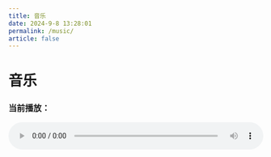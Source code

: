 ```yaml
---
title: 音乐
date: 2024-9-8 13:28:01
permalink: /music/
article: false
---
```


<style>
.mp3-list {
    padding: 0;
    margin: 0;
    color: #000;
}

.mp3-list li {
    display: flex;
    align-items: center;
    padding: 10px;
    margin-bottom: 10px;
    background-color: #ffffff; 
    border: 1px solid #ddd; /* Border color */
    border-radius: 5px; /* Border radius */
    cursor: pointer; /* Cursor pointer */
    transition: background-color 0.3s ease, box-shadow 0.3s ease, transform 0.3s ease; /* Transition effects */
}

.mp3-list li:hover {
    background-color: #f0f0f0;
    box-shadow: 0 4px 8px rgba(0, 0, 0, 0.2); 
    transform: translateY(-2px); 
}

#audioPlayer{
    width: 100%;
}
</style>
<body>
    <h1>音乐</h1>
    <h3 id="currentTrack">当前播放：</h3>
    <!-- 音频播放器 -->
    <audio id="audioPlayer" controls>
        <source id="audioSource" src="" type="audio/mpeg">
        您的浏览器不支持音频播放。
    </audio>

<div class="content">
    <ul class="mp3-list">
            <!-- 动态生成列表项 -->
    </ul>
</div>
<script src="https://the0n3.top/medias/siteJS/music.js" type="text/javascript" defer></script>
</body>
